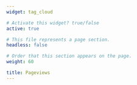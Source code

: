 ```yaml
---
widget: tag_cloud

# Activate this widget? true/false
active: true

# This file represents a page section.
headless: false

# Order that this section appears on the page.
weight: 60

title: Pageviews
---
```



<script type='text/javascript' id='clustrmaps' src='//cdn.clustrmaps.com/map_v2.js?cl=ffffff&w=680&t=tt&d=TQG6c6MXFdP-2O-gpxgty2nZIJSekCHcmw1hvEl55As&co=000000&cmo=3acc3a&cmn=ff5353&ct=808080'></script>
